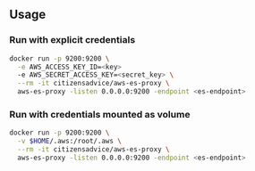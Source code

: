 ## Usage

### Run with explicit credentials
```bash
docker run -p 9200:9200 \
  -e AWS_ACCESS_KEY_ID=<key>
  -e AWS_SECRET_ACCESS_KEY=<secret_key> \
  --rm -it citizensadvice/aws-es-proxy \
  aws-es-proxy -listen 0.0.0.0:9200 -endpoint <es-endpoint>
```

### Run with credentials mounted as volume
```bash
docker run -p 9200:9200 \
  -v $HOME/.aws:/root/.aws \
  --rm -it citizensadvice/aws-es-proxy \
  aws-es-proxy -listen 0.0.0.0:9200 -endpoint <es-endpoint>
```
